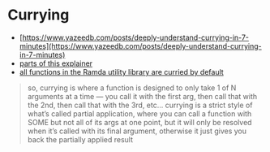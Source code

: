 # Currying

* [https://www.yazeedb.com/posts/deeply-understand-currying-in-7-minutes](https://www.yazeedb.com/posts/deeply-understand-currying-in-7-minutes)
* [parts of this explainer](https://medium.com/javascript-scene/the-rise-and-fall-and-rise-of-functional-programming-composable-software-c2d91b424c8c)
* [all functions in the Ramda utility library are curried by default](../ramda/using-ramda.md)

> so, currying is where a function is designed to only take 1 of N arguments at a time — you call it with the first arg, then call that with the 2nd, then call that with the 3rd, etc…
> currying is a strict style of what’s called partial application, where you can call a function with SOME but not all of its args at one point, but it will only be resolved when it’s called with its final argument, otherwise it just gives you back the partially applied result